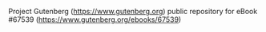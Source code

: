 Project Gutenberg (https://www.gutenberg.org) public repository for
eBook #67539 (https://www.gutenberg.org/ebooks/67539)
